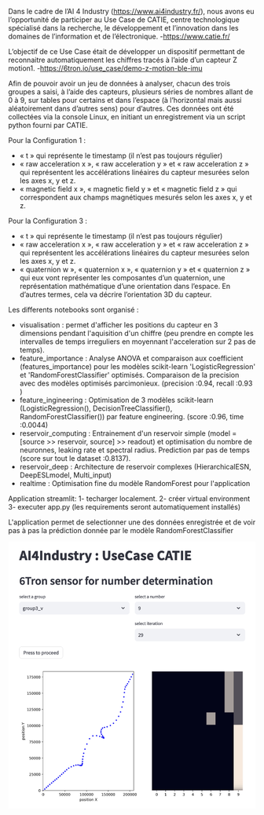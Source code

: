 Dans le cadre de l’AI 4 Industry (https://www.ai4industry.fr/), nous avons eu l’opportunité de participer au Use Case de
CATIE, centre technologique spécialisé dans la recherche, le développement et l’innovation
dans les domaines de l’information et de l’électronique.
-https://www.catie.fr/

L’objectif de ce Use Case était de développer un dispositif permettant de reconnaitre
automatiquement les chiffres tracés à l’aide d’un capteur Z motion1.
-https://6tron.io/use_case/demo-z-motion-ble-imu

Afin de pouvoir avoir un jeu de données à analyser, chacun des trois groupes a saisi, à l’aide
des capteurs, plusieurs séries de nombres allant de 0 à 9, sur tables pour certains et dans
l’espace (à l’horizontal mais aussi aléatoirement dans d’autres sens) pour d’autres. Ces
données ont été collectées via la console Linux, en initiant un enregistrement via un script
python fourni par CATIE.

Pour la Configuration 1 :
- « t » qui représente le timestamp (il n’est pas toujours régulier)
- « raw acceleration x », « raw acceleration y » et « raw acceleration z » qui représentent
les accélérations linéaires du capteur mesurées selon les axes x, y et z.
- « magnetic field x », « magnetic field y » et « magnetic field z » qui correspondent aux
champs magnétiques mesurés selon les axes x, y et z.

Pour la Configuration 3 :
- « t » qui représente le timestamp (il n’est pas toujours régulier)
- « raw acceleration x », « raw acceleration y » et « raw acceleration z » qui représentent
les accélérations linéaires du capteur mesurées selon les axes x, y et z.
- « quaternion w », « quaternion x », « quaternion y » et « quaternion z » qui eux vont
représenter les composantes d’un quaternion, une représentation mathématique d’une
orientation dans l’espace. En d’autres termes, cela va décrire l’orientation 3D du
capteur.


Les differents notebooks sont organisé :
- visualisation : 
    permet d'afficher les positions du capteur en 3 dimensions pendant l'aquisition d'un chiffre (peu prendre en compte les intervalles de temps irreguliers en moyennant l'acceleration sur 2 pas de temps).
- feature_importance : 
    Analyse ANOVA et comparaison aux coefficient (features_importance) pour les modèles scikit-learn 'LogisticRegression' et 'RandomForestClassifier' optimisés. Comparaison de la precision avec des modèles optimisés parcimonieux. (precision :0.94, recall :0.93 )
- feature_ingineering : 
    Optimisation de 3 modèles scikit-learn (LogisticRegression(), DecisionTreeClassifier(), RandomForestClassifier()) par feature engineering. (score :0.96, time :0.0044)
- reservoir_computing :
    Entrainement d'un reservoir simple (model = [source >> reservoir, source] >> readout) et optimisation du nombre de neuronnes, leaking rate et spectral radius. Prediction par pas de temps (score sur tout le dataset :0.8137).
- reservoir_deep :
    Architecture de reservoir complexes (HierarchicalESN, DeepESLmodel, Multi_input)
- realtime : 
    Optimisation fine du modèle RandomForest pour l'application


Application streamlit:
1- techarger localement.
2- créer virtual environment
3- executer app.py (les requirements seront automatiquement installés)

L'application permet de selectionner une des données enregistrée et de voir pas à pas la prédiction donnée par le modèle RandomForestClassifier

![Alt text](screenshot_app.png)
